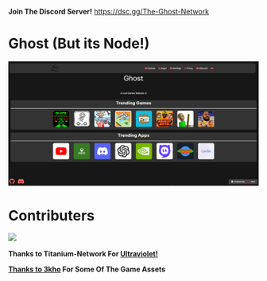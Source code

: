 
**Join The Discord Server!**
https://dsc.gg/The-Ghost-Network
# Ghost (But its Node!)


<img src="./readme/ss.png">


# Contributers

<a href="https://github.com/The-Ghost-Network/Ghost-Node/graphs/contributors">
  <img src="https://contrib.rocks/image?repo=The-Ghost-Network/Ghost-Node" />
</a>

**Thanks to Titanium-Network For <a href="https://github.com/TitaniumNetwork-Dev/Ultraviolet">Ultraviolet!**

**Thanks to <a href="https://github.com/3kho">3kho</a> For Some Of The Game Assets**





